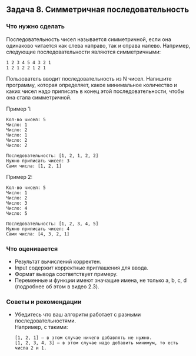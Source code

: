 ## Задача 8. Симметричная последовательность
### Что нужно сделать
Последовательность чисел называется симметричной, если она одинаково читается как слева направо, так и справа налево. Например, следующие последовательности являются симметричными:

```
1 2 3 4 5 4 3 2 1
1 2 1 2 2 1 2 1
```

Пользователь вводит последовательность из N чисел. Напишите программу, которая определяет, какое минимальное количество и каких чисел надо приписать в конец этой последовательности, чтобы она стала симметричной.

Пример 1:

```
Кол-во чисел: 5
Число: 1
Число: 2
Число: 1
Число: 2
Число: 2

Последовательность: [1, 2, 1, 2, 2]
Нужно приписать чисел: 3
Сами числа: [1, 2, 1]
```

Пример 2:

```
Кол-во чисел: 5
Число: 1
Число: 2
Число: 3
Число: 4
Число: 5

Последовательность: [1, 2, 3, 4, 5]
Нужно приписать чисел: 4
Сами числа: [4, 3, 2, 1]
```
### Что оценивается
- Результат вычислений корректен.
- Input содержит корректные приглашения для ввода. 
- Формат вывода соответствует примеру.
- Переменные и функции имеют значащие имена, не только a, b, c, d (подробнее об этом в видео 2.3).

### Советы и рекомендации
- Убедитесь что ваш алгоритм работает с разными последовательностями.  
   Например, с такими:
    ```
    [1, 2, 1] — в этом случае ничего добавлять не нужно.
    [1, 2, 3, 4, 3] — в этом случае надо добавить минимум, то есть числа 2 и 1.
    ```